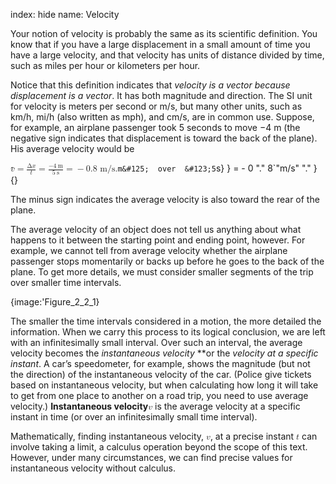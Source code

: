 index: hide
name: Velocity

Your notion of velocity is probably the same as its scientific definition. You know that if you have a large displacement in a small amount of time you have a large velocity, and that velocity has units of distance divided by time, such as miles per hour or kilometers per hour. 

Notice that this definition indicates that  *velocity is a vector because displacement is a vector*. It has both magnitude and direction. The SI unit for velocity is meters per second or m/s, but many other units, such as km/h, mi/h (also written as mph), and cm/s, are in common use. Suppose, for example, an airplane passenger took 5 seconds to move −4 m (the negative sign indicates that displacement is toward the back of the plane). His average velocity would be 

<math xmlns:q="http://cnx.rice.edu/qml/1.0" xmlns:m="http://www.w3.org/1998/Math/MathML" xmlns="http://cnx.rice.edu/cnxml">        <semantics>          <mrow>            <mrow>              <mrow>                <mrow>                  <mrow>                    <mrow>                      <mover accent="true">                        <mi>v</mi>                        <mo stretchy="true">-</mo>                      </mover>                      <mo stretchy="false">=</mo>                      <mfrac>                        <mrow><mn>Δ</mn><mi fontstyle="italic">x</mi></mrow>                        <mi>t</mi>                      </mfrac>                    </mrow>                    <mo stretchy="false">=</mo>                    <mfrac>                      <mrow>                          <mo stretchy="false">−</mo>                          <mn>4</mn><mspace width="0.25em"/><mtext>m</mtext>                      </mrow>                      <mrow>                        <mn>5</mn><mspace width="0.25em"/><mtext>s</mtext>                      </mrow>                    </mfrac>                  </mrow>                  <mo stretchy="false">=</mo>                    <mo stretchy="false">−</mo>                <mtext>0.8 m/s.</mtext>                </mrow>              </mrow>            </mrow>            <mrow/>          </mrow>          <annotation encoding="StarMath 5.0"> size 12&#123; &#123; bar  &#123;v&#125;&#125;= &#123;  &#123;Δx&#125;  over  &#123;t&#125; &#125; = &#123;  &#123; - 4`m&#125;  over  &#123;5`s&#125; &#125; = - 0 &quot;.&quot; 8`&quot;m/s&quot; &quot;.&quot; &#125; &#123;&#125;</annotation>        </semantics>      </math>    

The minus sign indicates the average velocity is also toward the rear of the plane. 

The average velocity of an object does not tell us anything about what happens to it between the starting point and ending point, however. For example, we cannot tell from average velocity whether the airplane passenger stops momentarily or backs up before he goes to the back of the plane. To get more details, we must consider smaller segments of the trip over smaller time intervals. 


{image:'Figure_2_2_1}
        

The smaller the time intervals considered in a motion, the more detailed the information. When we carry this process to its logical conclusion, we are left with an infinitesimally small interval. Over such an interval, the average velocity becomes the  *instantaneous velocity* **or the  *velocity at a specific instant*. A car’s speedometer, for example, shows the magnitude (but not the direction) of the instantaneous velocity of the car. (Police give tickets based on instantaneous velocity, but when calculating how long it will take to get from one place to another on a road trip, you need to use average velocity.)  **Instantaneous velocity**<math xmlns:q="http://cnx.rice.edu/qml/1.0" xmlns:m="http://www.w3.org/1998/Math/MathML" xmlns="http://cnx.rice.edu/cnxml"><semantics><mrow><mrow><mi>v</mi></mrow><mrow/></mrow><annotation encoding="StarMath 5.0"> size 12&#123;v&#125; &#123;&#125;</annotation></semantics></math> is the average velocity at a specific instant in time (or over an infinitesimally small time interval). 

Mathematically, finding instantaneous velocity, <math xmlns:m="http://www.w3.org/1998/Math/MathML" xmlns="http://cnx.rice.edu/cnxml"><semantics><mrow><mrow><mi>v</mi></mrow><mrow/></mrow><annotation encoding="StarMath 5.0"> size 12&#123;v&#125; &#123;&#125;</annotation></semantics></math>, at a precise instant <math xmlns:m="http://www.w3.org/1998/Math/MathML" xmlns="http://cnx.rice.edu/cnxml"><semantics><mrow><mrow><mi>t</mi></mrow><mrow/></mrow><annotation encoding="StarMath 5.0"> size 12&#123;t&#125; &#123;&#125;</annotation></semantics></math> can involve taking a limit, a calculus operation beyond the scope of this text. However, under many circumstances, we can find precise values for instantaneous velocity without calculus.
